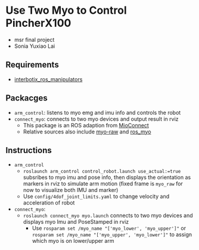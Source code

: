 # Use Two Myo to Control PincherX100
* msr final project
* Sonia Yuxiao Lai

## Requirements 
* [interbotix_ros_manipulators](https://github.com/Interbotix/interbotix_ros_manipulators)

## Packacges
* `arm_control`: listens to myo emg and imu info and controls the robot
* `connect_myo`: connects to two myo devices and output result in rviz
    * This package is an ROS adaption from [MioConnect](https://github.com/francocruces/MioConnect)
    * Relative sources also include [myo-raw](https://github.com/dzhu/myo-raw) and [ros_myo](https://github.com/uts-magic-lab/ros_myo)

## Instructions
* `arm_control`
    * `roslaunch arm_control control_robot.launch use_actual:=true` 
    subsribes to myo imu and pose info, then displays the orientation as markers in rviz to simulate arm motion (fixed frame is `myo_raw` for now to visualize both IMU and marker)
    * Use `config/4dof_joint_limits.yaml` to change velocity and acceleration of robot 
* `connect_myo`: 
    * `roslaunch connect_myo myo.launch`
        connects to two myo devices and displays myo  Imu and PoseStamped in rviz 
        * Use `rosparam set /myo_name "['myo_lower', 'myo_upper']"` or `rosparam set /myo_name "['myo_upper', 'myo_lower']"` to assign which myo is on lower/upper arm